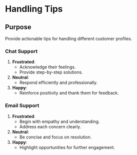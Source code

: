 # Handling Tips

## Purpose
Provide actionable tips for handling different customer profiles.

### Chat Support
1. **Frustrated**:
   - Acknowledge their feelings.
   - Provide step-by-step solutions.
2. **Neutral**:
   - Respond efficiently and professionally.
3. **Happy**:
   - Reinforce positivity and thank them for feedback.

### Email Support
1. **Frustrated**:
   - Begin with empathy and understanding.
   - Address each concern clearly.
2. **Neutral**:
   - Be concise and focus on resolution.
3. **Happy**:
   - Highlight opportunities for further engagement.

